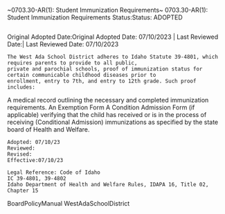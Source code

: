 ~0703.30-AR(1): Student Immunization Requirements~
 0703.30-AR(1): Student Immunization Requirements Status:Status: ADOPTED
```
```
Original Adopted Date:Original Adopted Date: 07/10/2023 | Last Reviewed Date:| Last Reviewed Date: 07/10/2023
```
The West Ada School District adheres to Idaho Statute 39-4801, which requires parents to provide to all public,
private and parochial schools, proof of immunization status for certain communicable childhood diseases prior to
enrollment, entry to 7th, and entry to 12th grade. Such proof includes:

```
A medical record outlining the necessary and completed immunization requirements.
An Exemption Form
A Condition Admission Form (if applicable) verifying that the child has received or is in the process of receiving
(Conditional Admission) immunizations as specified by the state board of Health and Welfare.
```
Adopted: 07/10/23
Reviewed:
Revised:
Effective:07/10/23

Legal Reference: Code of Idaho
IC 39-4801, 39-4802
Idaho Department of Health and Welfare Rules, IDAPA 16, Title 02, Chapter 15

```
BoardPolicyManual
WestAdaSchoolDistrict
```

